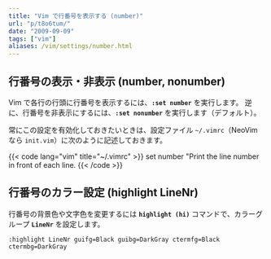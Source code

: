 ```yaml
---
title: "Vim で行番号を表示する (number)"
url: "p/t8o6tum/"
date: "2009-09-09"
tags: ["vim"]
aliases: /vim/settings/number.html
---
```


行番号の表示・非表示 (number, nonumber)
----

Vim で各行の行頭に行番号を表示するには、__`:set number`__ を実行します。
逆に、行番号を非表示にするには、__`:set nonumber`__ を実行します（デフォルト）。

常にこの設定を有効化しておきたいときは、設定ファイル `~/.vimrc`（NeoVim なら `init.vim`）に次のように記述しておきます。

{{< code lang="vim" title="~/.vimrc" >}}
set number  "Print the line number in front of each line.
{{< /code >}}


行番号のカラー設定 (highlight LineNr)
----

行番号の背景色や文字色を変更するには __`highlight (hi)`__ コマンドで、カラーグループ __`LineNr`__ を設定します。

```vim
:highlight LineNr guifg=Black guibg=DarkGray ctermfg=Black ctermbg=DarkGray
```

